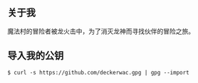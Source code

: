 <h2>
  <samp>
     关于我
  </samp>
</h2>
<p>
  <samp>
    魔法村的冒险者被龙火击中，为了消灭龙神而寻找伙伴的冒险之旅。
  </samp>
</p>

###

<h2>
  <samp>
    导入我的公钥
  </samp>
</h2>

```
$ curl -s https://github.com/deckerwac.gpg | gpg --import
```
